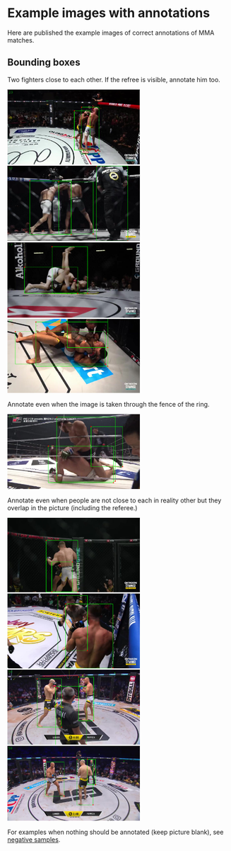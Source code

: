 # Example images with annotations

Here are published the example images of correct annotations of MMA matches.

## Bounding boxes

Two fighters close to each other. If the refree is visible, annotate him too.

<p float="middle">
  <img src="images/MMA_box.png" width="300" />
  <img src="images/MMA_box_with_refree.png" width="300" />
  <img src="images/MMA_overlap_3.png" width="300" />
  <img src="images/MMA_bjj_with_refree.png" width="300" />
</p>

Annotate even when the image is taken through the fence of the ring.

<p float="middle">
  <img src="images/MMA_bjj_with_refree_and_dence.png" width="300" />
</p>

Annotate even when people are not close to each in reality other but they overlap in the picture (including the referee.)

<p float="middle">
  <img src="images/MMA_overlap.png" width="300" />
  <img src="images/MMA_overlap_2.png" width="300" />
  <img src="images/MMA_significant_occlusion.png" width="300" />
  <img src="images/MMA_significant_occlusion_02.png" width="300" />
</p>


For examples when nothing should be annotated (keep picture blank), see [negative samples](MMA_negative.md).